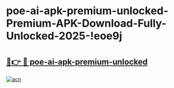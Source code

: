 # poe-ai-apk-premium-unlocked-Premium-APK-Download-Fully-Unlocked-2025-!eoe9j

# <h2><a href="https://ioq9q5.esa.edu.pl?title=poe-ai-apk-premium-unlocked&ref=eoe9j">🔗👉 🔴 poe-ai-apk-premium-unlocked</a></h2>

[![acn](https://github.com/user-attachments/assets/0f9c940e-d8b0-45ae-aac7-cd30a18b3e1c)](https://ioq9q5.esa.edu.pl?title=poe-ai-apk-premium-unlocked&ref=eoe9j)

